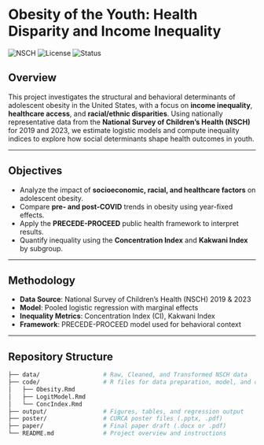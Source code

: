 # Obesity of the Youth: Health Disparity and Income Inequality

![NSCH](https://img.shields.io/badge/Data-NSCH%202019%20%26%202023-blue)
![License](https://img.shields.io/badge/License-Academic-lightgrey)
![Status](https://img.shields.io/badge/Project-Active-green)

## Overview

This project investigates the structural and behavioral determinants of adolescent obesity in the United States, with a focus on **income inequality**, **healthcare access**, and **racial/ethnic disparities**. Using nationally representative data from the **National Survey of Children’s Health (NSCH)** for 2019 and 2023, we estimate logistic models and compute inequality indices to explore how social determinants shape health outcomes in youth.

---

## Objectives

- Analyze the impact of **socioeconomic, racial, and healthcare factors** on adolescent obesity.
- Compare **pre- and post-COVID** trends in obesity using year-fixed effects.
- Apply the **PRECEDE-PROCEED** public health framework to interpret results.
- Quantify inequality using the **Concentration Index** and **Kakwani Index** by subgroup.

---

## Methodology

- **Data Source**: National Survey of Children’s Health (NSCH) 2019 & 2023
- **Model**: Pooled logistic regression with marginal effects
- **Inequality Metrics**: Concentration Index (CI), Kakwani Index
- **Framework**: PRECEDE-PROCEED model used for behavioral context

---

## Repository Structure

```bash
├── data/                  # Raw, Cleaned, and Transformed NSCH data
├── code/                  # R files for data preparation, model, and concentration index
│   ├── Obesity.Rmd        
│   ├── LogitModel.Rmd
│   └── ConcIndex.Rmd
├── output/                # Figures, tables, and regression output
├── poster/                # CURCA poster files (.pptx, .pdf)
├── paper/                 # Final paper draft (.docx or .pdf)
└── README.md              # Project overview and instructions
